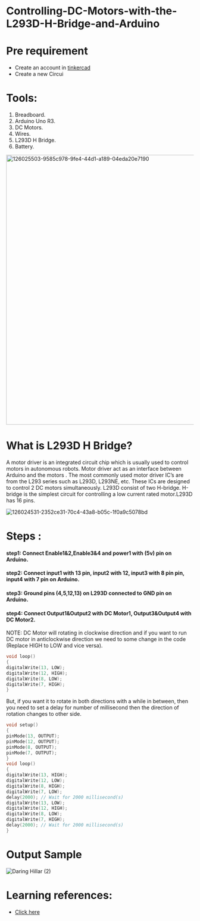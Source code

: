 # Controlling-DC-Motors-with-the-L293D-H-Bridge-and-Arduino
# Pre requirement 
* Create an account in [tinkercad](https://www.tinkercad.com/) 
* Create a new Circui 
# Tools:
1. Breadboard.
2. Arduino Uno R3.
3. DC Motors.
4. Wires.
5. L293D H Bridge.
6. Battery.

<img width="722" alt="126025503-9585c978-9fe4-44d1-a189-04eda20e7190" src="https://user-images.githubusercontent.com/85815581/126887332-4b96ce6c-5ab2-4187-a206-d7ad7e91fa57.png">

  
# What is L293D H Bridge? 
A motor driver is an integrated circuit chip which is usually used to control motors in autonomous robots. Motor driver act as an interface between Arduino and the motors . The most commonly used motor driver IC’s are from the L293 series such as L293D, L293NE, etc. These ICs are designed to control 2 DC motors simultaneously. L293D consist of two H-bridge. H-bridge is the simplest circuit for controlling a low current rated motor.L293D has 16 pins.

![126024531-2352ce31-70c4-43a8-b05c-1f0a9c5078bd](https://user-images.githubusercontent.com/86169417/126885693-eda3444c-3c2e-4d5d-ba8b-328e36831b49.png)  

# Steps :
#### step1: Connect Enable1&amp;2,Enable3&amp;4 and power1 with (5v) pin on Arduino.
#### step2: Connect input1 with 13 pin, input2 with 12, input3 with 8 pin pin, input4 with 7 pin on Arduino.
#### step3: Ground pins (4,5,12,13) on L293D connected to GND pin on Arduino.
#### step4: Connect Output1&amp;Output2 with DC Motor1, Output3&amp;Output4 with DC Motor2. 
NOTE: DC Motor will rotating in clockwise direction and if you want to run DC motor in anticlockwise direction we 
need to some change in the code (Replace HIGH to LOW and vice versa).
```c++ 
void loop()
{ 
digitalWrite(13, LOW); 
digitalWrite(12, HIGH);  
digitalWrite(8, LOW); 
digitalWrite(7, HIGH);  
}
``` 
But, if you want it to rotate in both directions with a while in between, then you need to set a delay for number of millisecond then the direction of rotation changes to other side. 
```c++
void setup() 
{ 
pinMode(13, OUTPUT); 
pinMode(12, OUTPUT);  
pinMode(8, OUTPUT);  
pinMode(7, OUTPUT);
} 
void loop() 
{  
digitalWrite(13, HIGH); 
digitalWrite(12, LOW); 
digitalWrite(8, HIGH); 
digitalWrite(7, LOW); 
delay(2000); // Wait for 2000 millisecond(s)  
digitalWrite(13, LOW);   
digitalWrite(12, HIGH);  
digitalWrite(8, LOW);  
digitalWrite(7, HIGH);  
delay(2000); // Wait for 2000 millisecond(s)  
} 
``` 
# Output Sample 
![Daring Hillar (2)](https://user-images.githubusercontent.com/86169417/126885789-1774cd0a-1eb1-4e61-ac2e-5bf00c7379e2.png) 
# Learning references: 
* [Click here](https://www.youtube.com/watch?v=qJeAo4zo0IY)

